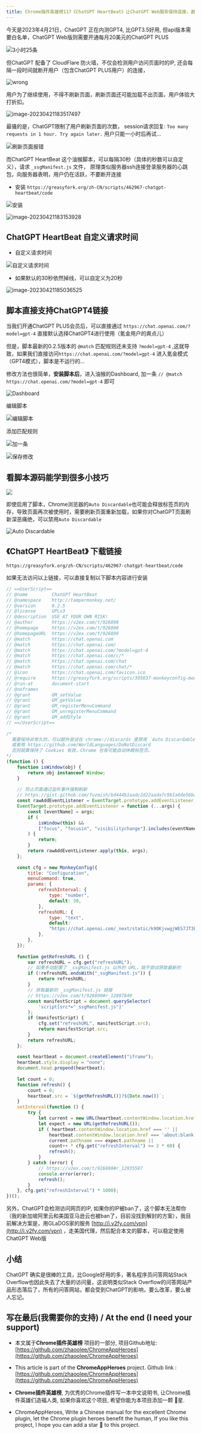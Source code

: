 ```yaml
---
title: Chrome插件英雄榜117《ChatGPT HeartBeat》让ChatGPT Web服务保持连接，避免反复刷新ChatGPT Web版页面
---
```



今天是2023年4月21日，ChatGPT 正在内测GPT4, 比GPT3.5好用, 但api版本需要白名单，ChatGPT Web版则需要开通每月20美元的ChatGPT PLUS

![3小时25条](https://cdn.fangyuanxiaozhan.com/assets/16820738481821YNKaMDC.png)

但ChatGPT 配备了 CloudFlare 防火墙，不仅会检测用户访问页面时的IP, 还会每隔一段时间就断开用户（包含ChatGPT PLUS用户）的连接，

![wrong](https://cdn.fangyuanxiaozhan.com/assets/1682073750657dMCPGkf7.png)



用户为了继续使用，不得不刷新页面，刷新页面还可能加载不出页面，用户体验大打折扣。



![image-20230421183517497](https://cdn.fangyuanxiaozhan.com/assets/1682073318135HEHaEmEp.png)



最骚的是，ChatGPT限制了用户刷新页面的次数， session请求回复: `Too many requests in 1 hour. Try again later.`  用户只能一小时后再试...

![刷新页面报错](https://cdn.fangyuanxiaozhan.com/assets/16820734480662mHYW8de.png)



而ChatGPT HeartBeat 这个油猴脚本，可以每隔30秒（具体的秒数可以自定义），请求 `_ssgManifest.js` 文件， 原理类似服务器ssh连接登录服务器的心跳包，向服务器表明，用户仍在活跃，不要断开连接

- 安装 `https://greasyfork.org/zh-CN/scripts/462967-chatgpt-heartbeat/code`

![安装](https://cdn.fangyuanxiaozhan.com/assets/1682076807315zmJQS5Ap.gif)



![image-20230421183153928](https://cdn.fangyuanxiaozhan.com/assets/16820731152848iiQzz2F.png)



## ChatGPT HeartBeat 自定义请求时间



- 自定义请求时间

![自定义请求时间](https://cdn.fangyuanxiaozhan.com/assets/1682074168690zn1Pbhr1.png)

- 如果默认的30秒依然掉线，可以自定义为20秒

![image-20230421185036525](https://cdn.fangyuanxiaozhan.com/assets/16820742373295jhG7xH1.png)



## 脚本直接支持ChatGPT4链接



当我们开通ChatGPT PLUS会员后，可以直接通过 `https://chat.openai.com/?model=gpt-4` 直接默认选择ChatGPT4进行使用（氪金用户的爽点儿）



但是，脚本最新的0.2.5版本的 `@match` 匹配规则还未支持 `?model=gpt-4`  ,这就导致，如果我们直接访问`https://chat.openai.com/?model=gpt-4` 进入氪金模式（GPT4模式），脚本是不运行的...



修改方法也很简单，**安装脚本后**，进入油猴的Dashboard, 加一条 `// @match        https://chat.openai.com/?model=gpt-4` 即可



![Dashboard](https://cdn.fangyuanxiaozhan.com/assets/1682074609404YKZw4ben.png)

编辑脚本

![编辑脚本](https://cdn.fangyuanxiaozhan.com/assets/1682074684303fwGy4QnF.png)

添加匹配规则

![加一条](https://cdn.fangyuanxiaozhan.com/assets/1682074523318EkmWSW0a.png)

![保存修改](https://cdn.fangyuanxiaozhan.com/assets/1682074756710ZD6jzjmc.png)





## 看脚本源码能学到很多小技巧



![](https://cdn.fangyuanxiaozhan.com/assets/1682075048335bWR7nPDp.png)

即使启用了脚本，Chrome浏览器的`Auto Discardable`也可能会释放标签页的内存，导致页面再次被使用时，需要刷新页面重新加载，如果你对ChatGPT页面刷新深恶痛绝，可以禁用`Auto Discardable`



![Auto Discardable](https://cdn.fangyuanxiaozhan.com/assets/1682075027425xkDes7nY.png)




## 《ChatGPT HeartBeat》 下载链接
```
https://greasyfork.org/zh-CN/scripts/462967-chatgpt-heartbeat/code
```

如果无法访问以上链接，可以直接复制以下脚本内容进行安装

```javascript
// ==UserScript==
// @name         ChatGPT HeartBeat
// @namespace    http://tampermonkey.net/
// @version      0.2.5
// @license      GPLv3
// @description  USE AT YOUR OWN RISK!
// @author       https://v2ex.com/t/926890
// @homepage     https://v2ex.com/t/926890
// @homepageURL  https://v2ex.com/t/926890
// @match        https://chat.openai.com
// @match        https://chat.openai.com/
// @match        https://chat.openai.com/?model=gpt-4
// @match        https://chat.openai.com/c/*
// @match        https://chat.openai.com/chat
// @match        https://chat.openai.com/chat/*
// @icon         https://chat.openai.com/favicon.ico
// @require      https://greasyfork.org/scripts/395037-monkeyconfig-modern/code/MonkeyConfig%20Modern.js?version=764968
// @run-at       document-start
// @noframes
// @grant        GM_setValue
// @grant        GM_getValue
// @grant        GM_registerMenuCommand
// @grant        GM_unregisterMenuCommand
// @grant        GM_addStyle
// ==/UserScript==
 
/*
  需要保持非常久的，可以额外尝试在 chrome://discards 里禁用 `Auto Discardable`，
  或者用 https://github.com/WorldLanguages/DoNotDiscard
  否则就算保持了 Cookies 有效，Chrome 也有可能自动休眠标签页。
*/
(function () {
    function isWindow(obj) {
        return obj instanceof Window;
    }
 
    // 防止页面通过监听事件强制刷新
    // https://gist.github.com/fuzmish/bd444b1aadc2d22aada7c9b1a6de56ba
    const rawAddEventListener = EventTarget.prototype.addEventListener;
    EventTarget.prototype.addEventListener = function (...args) {
        const [eventName] = args;
        if (
            isWindow(this) &&
            ["focus", "focusin", "visibilitychange"].includes(eventName)
        ) {
            return;
        }
        return rawAddEventListener.apply(this, args);
    };
 
    const cfg = new MonkeyConfig({
        title: "Configuration",
        menuCommand: true,
        params: {
            refreshInterval: {
                type: "number",
                default: 30,
            },
            refreshURL: {
                type: "text",
                default:
                "https://chat.openai.com/_next/static/k9OKjvwgjWES7JT3k-6g9/_ssgManifest.js",
            },
        },
    });
 
    function getRefreshURL () {
        var refreshURL = cfg.get("refreshURL");
        // 如果手动配置了 _ssgManifest.js 以外的 URL，就不尝试获取最新的
        if (!refreshURL.endsWith("_ssgManifest.js")) {
            return refreshURL;
        }
        // 获取最新的 _ssgManifest.js 链接
        // https://v2ex.com/t/926890#r_12897849
        const manifestScript = document.querySelector(
            'script[src*="_ssgManifest.js"]'
        );
        if (manifestScript) {
            cfg.set("refreshURL", manifestScript.src);
            return manifestScript.src;
        }
        return refreshURL;
    };
 
    const heartbeat = document.createElement("iframe");
    heartbeat.style.display = "none";
    document.head.prepend(heartbeat);
 
    let count = 0;
    function refresh() {
        count = 0;
        heartbeat.src = `${getRefreshURL()}?${Date.now()}`;
    }
    setInterval(function () {
        try {
            let current = new URL(heartbeat.contentWindow.location.href);
            let expect = new URL(getRefreshURL());
            if ( heartbeat.contentWindow.location.href === '' ||
                heartbeat.contentWindow.location.href === 'about:blank' ||
                current.pathname === expect.pathname ||
                count++ * cfg.get("refreshInterval") >= 2 * 60) {
                refresh();
            }
        } catch (error) {
            // https://v2ex.com/t/926890#r_12935587
            console.error(error);
            refresh();
        }
    }, cfg.get("refreshInterval") * 1000);
})();
```

另外，ChatGPT会检测访问网页的IP, 如果你的IP被ban了，这个脚本无法帮你（我的新加坡阿里云和美国亚马逊云也被ban了，目前没找到解封的方案），我目前解决方案是，用GLaDOS家的服务 [http://i.v2fy.com/vpn](http://i.v2fy.com/vpn) ，走美国代理，然后配合本文的脚本，可以稳定使用ChatGPT Web版



## 小结



ChatGPT 确实是很棒的工具，比Google好用的多，著名程序员问答网站Stack Overflow也因此失去了大量的访问量，这说明类似Stack Overflow的问答网站产品形态落后了，所有的问答网站，都会受到ChatGPT的影响，要么改革，要么被人忘记。






## 写在最后(我需要你的支持) / At the end (I need your support)

- 本文属于**Chrome插件英雄榜** 项目的一部分, 项目Github地址: [https://github.com/zhaoolee/ChromeAppHeroes](https://github.com/zhaoolee/ChromeAppHeroes)


- This article is part of the **ChromeAppHeroes** project. Github link : [https://github.com/zhaoolee/ChromeAppHeroes](https://github.com/zhaoolee/ChromeAppHeroes) 

- **Chrome插件英雄榜**, 为优秀的Chrome插件写一本中文说明书, 让Chrome插件英雄们造福人类, 如果你喜欢这个项目, 希望你能为本项目添加一颗 🌟星.

- ChromeAppHeroes, Write a Chinese manual for the excellent Chrome plugin, let the Chrome plugin heroes benefit the human, If you like this project, I hope you can add a star 🌟 to this project.

